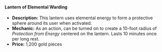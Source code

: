 #### Lantern of Elemental Warding

- **Description:** This lantern uses elemental energy to form a protective sphere around its user when activated.
- **Mechanic:** As an action, can be turned on to create a 10-foot radius of _Protection from Energy_ centered on the lantern. Lasts 10 minutes once per long rest.
- **Price:** 1,200 gold pieces